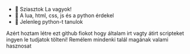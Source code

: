 - 👋 Sziasztok La vagyok!
- 👀 A lua, html, css, js és a python érdekel
- 🌱 Jelenleg python-t tanulok

Azért hoztam létre ezt github fiokot hogy általam irt vagty átirt scripteket ingyen le tudjatok tölteni! Remélem mindenki talál magának valami hasznosat 
